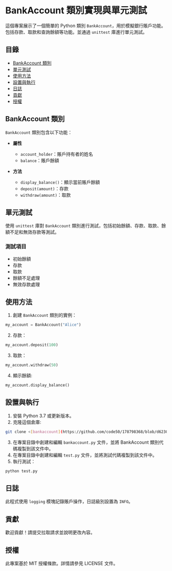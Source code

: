 # BankAccount 類別實現與單元測試

這個專案展示了一個簡單的 Python 類別 `BankAccount`，用於模擬銀行賬戶功能。包括存款、取款和查詢餘額等功能。並通過 `unittest` 庫進行單元測試。

## 目錄

- [BankAccount 類別](#bankaccount-類別)
- [單元測試](#單元測試)
- [使用方法](#使用方法)
- [設置與執行](#設置與執行)
- [日誌](#日誌)
- [貢獻](#貢獻)
- [授權](#授權)

## BankAccount 類別

`BankAccount` 類別包含以下功能：

- **屬性**
  - `account_holder`：賬戶持有者的姓名
  - `balance`：賬戶餘額

- **方法**
  - `display_balance()`：顯示當前賬戶餘額
  - `deposit(amount)`：存款
  - `withdraw(amount)`：取款

## 單元測試

使用 `unittest` 庫對 `BankAccount` 類別進行測試，包括初始餘額、存款、取款、餘額不足和無效存款等測試。

### 測試項目
- 初始餘額
- 存款
- 取款
- 餘額不足處理
- 無效存款處理

## 使用方法

1. 創建 `BankAccount` 類別的實例：
```python
my_account = BankAccount("Alice")
```
2. 存款：
```python
my_account.deposit(100)
```
3. 取款：
```python
my_account.withdraw(50)
```
4. 顯示餘額:
```python
my_account.display_balance()
```

## 設置與執行

1. 安裝 Python 3.7 或更新版本。
2. 克隆這個倉庫:
```bash
git clone <[bankaccount](https://github.com/code50/178798368/blob/d6230f54db9b8de1cb4cb6a6c736de123c3fef3f/bankaccount)>
```
3. 在專案目錄中創建和編輯 `bankaccount.py` 文件，並將 BankAccount 類別代碼複製到該文件中。
4. 在專案目錄中創建和編輯 `test.py` 文件，並將測試代碼複製到該文件中。
5. 執行測試：
```bash
python test.py
```

## 日誌
此程式使用 `logging` 模塊記錄賬戶操作，日誌級別設置為 `INFO`。

## 貢獻
歡迎貢獻！請提交拉取請求並說明更改內容。

## 授權
此專案基於 MIT 授權條款。詳情請參見 LICENSE 文件。
